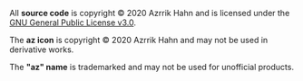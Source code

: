All **source code** is copyright © 2020 Azrrik Hahn and is licensed under the [GNU General Public License v3.0](LICENSE-GPLv3.txt).

The **az icon** is copyright © 2020 Azrrik Hahn and may not be used in derivative works.

The **"az" name** is trademarked and may not be used for unofficial products.
